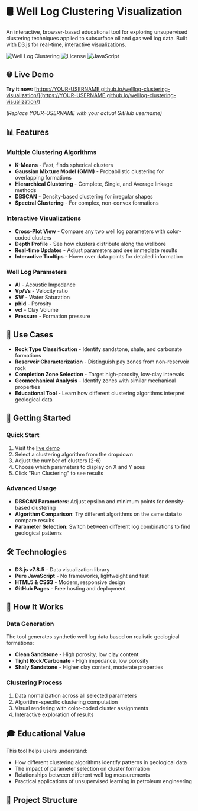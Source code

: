 # 🛢️ Well Log Clustering Visualization

An interactive, browser-based educational tool for exploring unsupervised clustering techniques applied to subsurface oil and gas well log data. Built with D3.js for real-time, interactive visualizations.

![Well Log Clustering](https://img.shields.io/badge/Status-Live-brightgreen)
![License](https://img.shields.io/badge/License-MIT-blue)
![JavaScript](https://img.shields.io/badge/JavaScript-ES6-yellow)

## 🌐 Live Demo

**Try it now:** [https://YOUR-USERNAME.github.io/welllog-clustering-visualization/](https://YOUR-USERNAME.github.io/welllog-clustering-visualization/)

*(Replace YOUR-USERNAME with your actual GitHub username)*

## 📊 Features

### Multiple Clustering Algorithms
- **K-Means** - Fast, finds spherical clusters
- **Gaussian Mixture Model (GMM)** - Probabilistic clustering for overlapping formations
- **Hierarchical Clustering** - Complete, Single, and Average linkage methods
- **DBSCAN** - Density-based clustering for irregular shapes
- **Spectral Clustering** - For complex, non-convex formations

### Interactive Visualizations
- **Cross-Plot View** - Compare any two well log parameters with color-coded clusters
- **Depth Profile** - See how clusters distribute along the wellbore
- **Real-time Updates** - Adjust parameters and see immediate results
- **Interactive Tooltips** - Hover over data points for detailed information

### Well Log Parameters
- **AI** - Acoustic Impedance
- **Vp/Vs** - Velocity ratio
- **SW** - Water Saturation
- **phid** - Porosity
- **vcl** - Clay Volume
- **Pressure** - Formation pressure

## 🎯 Use Cases

- **Rock Type Classification** - Identify sandstone, shale, and carbonate formations
- **Reservoir Characterization** - Distinguish pay zones from non-reservoir rock
- **Completion Zone Selection** - Target high-porosity, low-clay intervals
- **Geomechanical Analysis** - Identify zones with similar mechanical properties
- **Educational Tool** - Learn how different clustering algorithms interpret geological data

## 🚀 Getting Started

### Quick Start
1. Visit the [live demo](https://YOUR-USERNAME.github.io/welllog-clustering-visualization/)
2. Select a clustering algorithm from the dropdown
3. Adjust the number of clusters (2-6)
4. Choose which parameters to display on X and Y axes
5. Click "Run Clustering" to see results

### Advanced Usage
- **DBSCAN Parameters**: Adjust epsilon and minimum points for density-based clustering
- **Algorithm Comparison**: Try different algorithms on the same data to compare results
- **Parameter Selection**: Switch between different log combinations to find geological patterns

## 🛠️ Technologies

- **D3.js v7.8.5** - Data visualization library
- **Pure JavaScript** - No frameworks, lightweight and fast
- **HTML5 & CSS3** - Modern, responsive design
- **GitHub Pages** - Free hosting and deployment

## 📖 How It Works

### Data Generation
The tool generates synthetic well log data based on realistic geological formations:
- **Clean Sandstone** - High porosity, low clay content
- **Tight Rock/Carbonate** - High impedance, low porosity
- **Shaly Sandstone** - Higher clay content, moderate properties

### Clustering Process
1. Data normalization across all selected parameters
2. Algorithm-specific clustering computation
3. Visual rendering with color-coded cluster assignments
4. Interactive exploration of results

## 🎓 Educational Value

This tool helps users understand:
- How different clustering algorithms identify patterns in geological data
- The impact of parameter selection on cluster formation
- Relationships between different well log measurements
- Practical applications of unsupervised learning in petroleum engineering

## 📁 Project Structure
